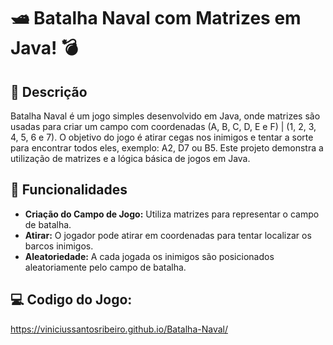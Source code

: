 # 🛥 Batalha Naval com Matrizes em Java! 💣

## 🌊 Descrição

Batalha Naval é um jogo simples desenvolvido em Java, onde matrizes são usadas para criar um campo com coordenadas (A, B, C, D, E e F) | (1, 2, 3, 4, 5, 6 e 7). O objetivo do jogo é atirar cegas nos inimigos e tentar a sorte para encontrar todos eles, exemplo: A2, D7 ou B5. Este projeto demonstra a utilização de matrizes e a lógica básica de jogos em Java.

## 🎯 Funcionalidades

- **Criação do Campo de Jogo:** Utiliza matrizes para representar o campo de batalha.
- **Atirar:** O jogador pode atirar em coordenadas para tentar localizar os barcos inimigos.
- **Aleatoriedade:** A cada jogada os inimigos são posicionados aleatoriamente pelo campo de batalha.

## 💻 Codigo do Jogo:
https://viniciussantosribeiro.github.io/Batalha-Naval/


